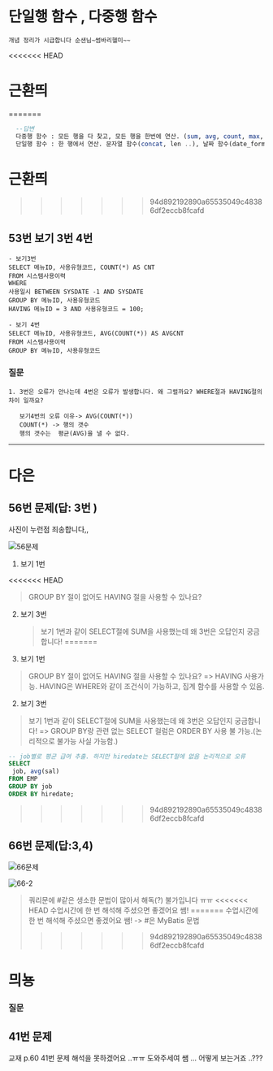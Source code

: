 # 단일행 함수 , 다중행 함수

```
개념 정리가 시급합니다 순샌님~썸바리헬미~~
```
<<<<<<< HEAD

# 근환띄

=======
```sql
  --답변
  다중행 함수 : 모든 행을 다 찾고, 모든 행을 한번에 연산. (sum, avg, count, max, min)
  단일행 함수 : 한 행에서 연산. 문자열 함수(concat, len ..), 날짜 함수(date_format) 
```

# 근환띄 
>>>>>>> 94d892192890a65535049c48386df2eccb8fcafd
## 53번 보기 3번 4번

```
- 보기3번
SELECT 메뉴ID, 사용유형코드, COUNT(*) AS CNT
FROM 시스템사용이력
WHERE
사용일시 BETWEEN SYSDATE -1 AND SYSDATE
GROUP BY 메뉴ID, 사용유형코드
HAVING 메뉴ID = 3 AND 사용유형코드 = 100;
```

```
- 보기 4번
SELECT 메뉴ID, 사용유형코드, AVG(COUNT(*)) AS AVGCNT
FROM 시스템사용이력
GROUP BY 메뉴ID, 사용유형코드
```

### 질문

```
1. 3번은 오류가 안나는데 4번은 오류가 발생합니다. 왜 그럴까요? WHERE절과 HAVING절의 차이 일까요?

   보기4번의 오류 이유-> AVG(COUNT(*))
   COUNT(*) -> 행의 갯수
   행의 갯수는  평균(AVG)을 낼 수 없다.
```

---

# 다은

## 56번 문제(답: 3번 )

사진이 누런점 죄송합니다,,

![56문제](https://user-images.githubusercontent.com/96815399/154842184-46df35d2-13dd-4c48-ad5f-51809a3bac5a.jpg)

1. 보기 1번

<<<<<<< HEAD
   > GROUP BY 절이 없어도 HAVING 절을 사용할 수 있나요?

2. 보기 3번
   > 보기 1번과 같이 SELECT절에 SUM을 사용했는데 왜 3번은 오답인지 궁금합니다!
=======
1. 보기 1번 
> GROUP BY 절이 없어도 HAVING 절을 사용할 수 있나요?
=> HAVING 사용가능. HAVING은 WHERE와 같이 조건식이 가능하고, 집계 함수를 사용할 수 있음.

2. 보기 3번
> 보기 1번과 같이 SELECT절에 SUM을 사용했는데 왜 3번은 오답인지 궁금합니다!
=> GROUP BY랑 관련 없는 SELECT 컬럼은 ORDER BY 사용 불 가능.(논리적으로 불가능 사실 가능함.)
```sql
-- job별로 평균 급여 추출. 하지만 hiredate는 SELECT절에 없음 논리적으로 오류
SELECT
 job, avg(sal)
FROM EMP
GROUP BY job
ORDER BY hiredate;
```
>>>>>>> 94d892192890a65535049c48386df2eccb8fcafd

## 66번 문제(답:3,4)

![66문제](https://user-images.githubusercontent.com/96815399/154842260-47321000-1c42-4246-9a85-7effa628c027.jpg)

![66-2](https://user-images.githubusercontent.com/96815399/154842269-266dd7f4-ae63-405d-aab1-05a4ac32f0d0.jpg)

> 쿼리문에 #같은 생소한 문법이 많아서 해독(?) 불가입니다 ㅠㅠ
<<<<<<< HEAD
> 수업시간에 한 번 해석해 주셨으면 좋겠어요 쌤!
=======
수업시간에 한 번 해석해 주셨으면 좋겠어요 쌤!
-> #은 MyBatis 문법
>>>>>>> 94d892192890a65535049c48386df2eccb8fcafd

# 믜뇽

### 질문

## 41번 문제

교재 p.60 41번 문제 해석을 못하겠어요 ..ㅠㅠ 도와주세여 쌤 ... 어떻게 보는거죠 ..???
